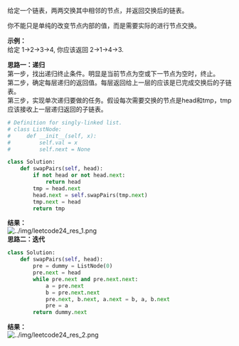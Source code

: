 
给定一个链表，两两交换其中相邻的节点，并返回交换后的链表。

你不能只是单纯的改变节点内部的值，而是需要实际的进行节点交换。  

**示例：**  
给定 1->2->3->4, 你应该返回 2->1->4->3.  

**思路一：递归**  
第一步，找出递归终止条件。明显是当前节点为空或下一节点为空时，终止。  
第二步，确定每层递归的返回值。每层返回给上一层的应该是已完成交换后的子链表。  
第三步，实现单次递归要做的任务。假设每次需要交换的节点是head和tmp，tmp应该接收上一层递归返回的子链表。


```python
# Definition for singly-linked list.
# class ListNode:
#     def __init__(self, x):
#         self.val = x
#         self.next = None

class Solution:
    def swapPairs(self, head):
        if not head or not head.next:
            return head
        tmp = head.next
        head.next = self.swapPairs(tmp.next)
        tmp.next = head
        return tmp
```


**结果：**  
![../img/leetcode24_res_1.png]()  
**思路二：迭代**  



```python
class Solution:
    def swapPairs(self, head):
        pre = dummy = ListNode(0)
        pre.next = head
        while pre.next and pre.next.next:
            a = pre.next
            b = pre.next.next
            pre.next, b.next, a.next = b, a, b.next
            pre = a
        return dummy.next
```
**结果：**  
![../img/leetcode24_res_2.png]()